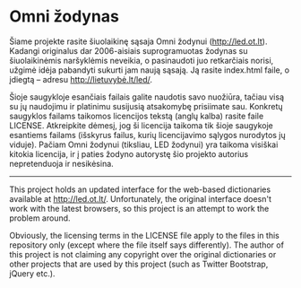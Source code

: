 Omni žodynas
====

Šiame projekte rasite šiuolaikinę sąsaja Omni žodynui (http://led.ot.lt). Kadangi originalus dar 2006-aisiais suprogramuotas žodynas su šiuolaikinėmis naršyklėmis neveikia, o pasinaudoti juo retkarčiais norisi, užgimė idėja pabandyti sukurti jam naują sąsają. Ją rasite index.html faile, o įdiegtą – adresu http://lietuvybė.lt/led/.

Šioje saugykloje esančiais failais galite naudotis savo nuožiūra, tačiau visą su jų naudojimu ir platinimu susijusią atsakomybę prisiimate sau. Konkretų saugyklos failams taikomos licencijos tekstą (anglų kalba) rasite faile LICENSE. Atkreipkite dėmesį, jog ši licencija taikoma tik šioje saugykoje esantiems failams (išskyrus failus, kurių licencijavimo sąlygos nurodytos jų viduje). Pačiam Omni žodynui (tiksliau, LED žodynui) yra taikoma visiškai kitokia licencija, ir į paties žodyno autorystę šio projekto autorius nepretenduoja ir nesikėsina.

***

This project holds an updated interface for the web-based dictionaries available at http://led.ot.lt/. Unfortunately, the original interface doesn't work with the latest browsers, so this project is an attempt to work the problem around.

Obviously, the licensing terms in the LICENSE file apply to the files in this repository only (except where the file itself says differently). The author of this project is not claiming any copyright over the original dictionaries or other projects that are used by this project (such as Twitter Bootstrap, jQuery etc.).

